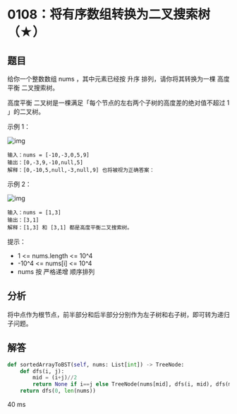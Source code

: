 # 0108：将有序数组转换为二叉搜索树（★）


## 题目

给你一个整数数组 nums ，其中元素已经按 升序 排列，请你将其转换为一棵 高度平衡 二叉搜索树。

高度平衡 二叉树是一棵满足「每个节点的左右两个子树的高度差的绝对值不超过 1 」的二叉树。

示例 1：

![img](https://assets.leetcode.com/uploads/2021/02/18/btree2.jpg)

	输入：nums = [-10,-3,0,5,9]
	输出：[0,-3,9,-10,null,5]
	解释：[0,-10,5,null,-3,null,9] 也将被视为正确答案：

示例 2：

![img](https://assets.leetcode.com/uploads/2021/02/18/btree.jpg)


	输入：nums = [1,3]
	输出：[3,1]
	解释：[1,3] 和 [3,1] 都是高度平衡二叉搜索树。

提示：
- 1 <= nums.length <= 10^4
- -10^4 <= nums[i] <= 10^4
- nums 按 严格递增 顺序排列

## 分析

将中点作为根节点，前半部分和后半部分分别作为左子树和右子树，即可转为递归子问题。

## 解答

```python
def sortedArrayToBST(self, nums: List[int]) -> TreeNode:
    def dfs(i, j):
        mid = (i+j)//2
        return None if i==j else TreeNode(nums[mid], dfs(i, mid), dfs(mid+1, j))
    return dfs(0, len(nums))
```
40 ms

